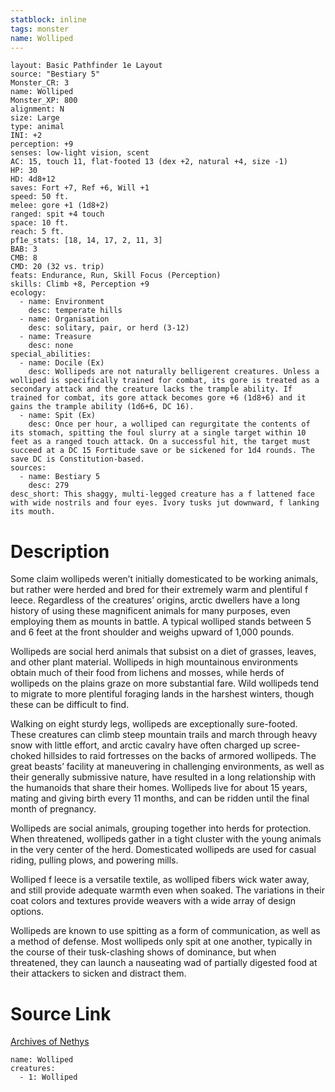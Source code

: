 ```yaml
---
statblock: inline
tags: monster
name: Wolliped
---
```

```statblock
layout: Basic Pathfinder 1e Layout
source: "Bestiary 5"
Monster_CR: 3
name: Wolliped
Monster_XP: 800
alignment: N
size: Large
type: animal
INI: +2
perception: +9
senses: low-light vision, scent
AC: 15, touch 11, flat-footed 13 (dex +2, natural +4, size -1)
HP: 30
HD: 4d8+12
saves: Fort +7, Ref +6, Will +1
speed: 50 ft.
melee: gore +1 (1d8+2)
ranged: spit +4 touch
space: 10 ft.
reach: 5 ft.
pf1e_stats: [18, 14, 17, 2, 11, 3]
BAB: 3
CMB: 8
CMD: 20 (32 vs. trip)
feats: Endurance, Run, Skill Focus (Perception)
skills: Climb +8, Perception +9
ecology:
  - name: Environment
    desc: temperate hills
  - name: Organisation
    desc: solitary, pair, or herd (3-12)
  - name: Treasure
    desc: none
special_abilities:
  - name: Docile (Ex)
    desc: Wollipeds are not naturally belligerent creatures. Unless a wolliped is specifically trained for combat, its gore is treated as a secondary attack and the creature lacks the trample ability. If trained for combat, its gore attack becomes gore +6 (1d8+6) and it gains the trample ability (1d6+6, DC 16).
  - name: Spit (Ex)
    desc: Once per hour, a wolliped can regurgitate the contents of its stomach, spitting the foul slurry at a single target within 10 feet as a ranged touch attack. On a successful hit, the target must succeed at a DC 15 Fortitude save or be sickened for 1d4 rounds. The save DC is Constitution-based.
sources:
  - name: Bestiary 5
    desc: 279
desc_short: This shaggy, multi-legged creature has a f lattened face with wide nostrils and four eyes. Ivory tusks jut downward, f lanking its mouth.
```
# Description
Some claim wollipeds weren’t initially domesticated to be working animals, but rather were herded and bred for their extremely warm and plentiful f leece. Regardless of the creatures’ origins, arctic dwellers have a long history of using these magnificent animals for many purposes, even employing them as mounts in battle. A typical wolliped stands between 5 and 6 feet at the front shoulder and weighs upward of 1,000 pounds.

 Wollipeds are social herd animals that subsist on a diet of grasses, leaves, and other plant material. Wollipeds in high mountainous environments obtain much of their food from lichens and mosses, while herds of wollipeds on the plains graze on more substantial fare. Wild wollipeds tend to migrate to more plentiful foraging lands in the harshest winters, though these can be difficult to find.

 Walking on eight sturdy legs, wollipeds are exceptionally sure-footed. These creatures can climb steep mountain trails and march through heavy snow with little effort, and arctic cavalry have often charged up scree-choked hillsides to raid fortresses on the backs of armored wollipeds. The great beasts’ facility at maneuvering in challenging environments, as well as their generally submissive nature, have resulted in a long relationship with the humanoids that share their homes. Wollipeds live for about 15 years, mating and giving birth every 11 months, and can be ridden until the final month of pregnancy.

 Wollipeds are social animals, grouping together into herds for protection. When threatened, wollipeds gather in a tight cluster with the young animals in the very center of the herd. Domesticated wollipeds are used for casual riding, pulling plows, and powering mills.

 Wolliped f leece is a versatile textile, as wolliped fibers wick water away, and still provide adequate warmth even when soaked. The variations in their coat colors and textures provide weavers with a wide array of design options.

 Wollipeds are known to use spitting as a form of communication, as well as a method of defense. Most wollipeds only spit at one another, typically in the course of their tusk-clashing shows of dominance, but when threatened, they can launch a nauseating wad of partially digested food at their attackers to sicken and distract them.
# Source Link
[Archives of Nethys](https://aonprd.com/MonsterDisplay.aspx?ItemName=Wolliped)
```encounter-table
name: Wolliped
creatures:
  - 1: Wolliped
```
